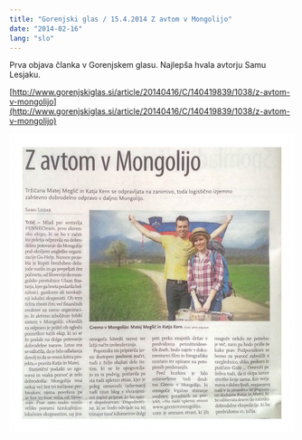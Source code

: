 ```yaml
---
title: "Gorenjski glas / 15.4.2014 Z avtom v Mongolijo"
date: "2014-02-16"
lang: "slo"
---
```


Prva objava članka v Gorenjskem glasu. Najlepša hvala avtorju Samu Lesjaku.

[http://www.gorenjskiglas.si/article/20140416/C/140419839/1038/z-avtom-v-mongolijo](http://www.gorenjskiglas.si/article/20140416/C/140419839/1038/z-avtom-v-mongolijo)

![15042014_Clanek_Gorenjski_glas_Samo_Lesjak_cut](../images/15042014_Clanek_Gorenjski_glas_Samo_Lesjak_cut-1200x1256.jpg)
